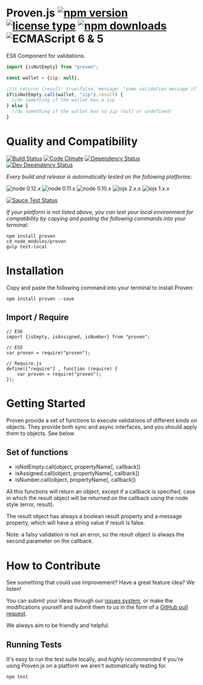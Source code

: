 # Proven.js [![npm version](https://img.shields.io/npm/v/proven.svg)](https://www.npmjs.com/package/proven) [![license type](https://img.shields.io/npm/l/proven.svg)](https://github.com/FreeAllMedia/proven.git/blob/master/LICENSE) [![npm downloads](https://img.shields.io/npm/dm/proven.svg)](https://www.npmjs.com/package/proven) ![ECMAScript 6 & 5](https://img.shields.io/badge/ECMAScript-6%20/%205-red.svg)

ES6 Component for validations.

```javascript
import {isNotEmpty} from "proven";

const wallet = {zip: null};

//it returns {result: true|false, message: "some validation message if false"};
if(isNotEmpty.call(wallet, "zip").result) {
  //do something if the wallet has a zip
} else {
  //do something if the wallet has no zip (null or undefined)
}
```

# Quality and Compatibility

[![Build Status](https://travis-ci.org/FreeAllMedia/proven.png?branch=master)](https://travis-ci.org/FreeAllMedia/proven) [![Code Climate](https://codeclimate.com/github/FreeAllMedia/proven/badges/gpa.svg)](https://codeclimate.com/github/FreeAllMedia/proven) [![Dependency Status](https://david-dm.org/FreeAllMedia/proven.png?theme=shields.io)](https://david-dm.org/FreeAllMedia/proven?theme=shields.io) [![Dev Dependency Status](https://david-dm.org/FreeAllMedia/proven/dev-status.svg)](https://david-dm.org/FreeAllMedia/proven?theme=shields.io#info=devDependencies)

*Every build and release is automatically tested on the following platforms:*

![node 0.12.x](https://img.shields.io/badge/node-0.12.x-brightgreen.svg) ![node 0.11.x](https://img.shields.io/badge/node-0.11.x-brightgreen.svg) ![node 0.10.x](https://img.shields.io/badge/node-0.10.x-brightgreen.svg)
![iojs 2.x.x](https://img.shields.io/badge/iojs-2.x.x-brightgreen.svg) ![iojs 1.x.x](https://img.shields.io/badge/iojs-1.x.x-brightgreen.svg)


[![Sauce Test Status](https://saucelabs.com/browser-matrix/proven.svg)](https://saucelabs.com/u/proven)


*If your platform is not listed above, you can test your local environment for compatibility by copying and pasting the following commands into your terminal:*

```
npm install proven
cd node_modules/proven
gulp test-local
```

# Installation

Copy and paste the following command into your terminal to install Proven:

```
npm install proven --save
```

## Import / Require

```
// ES6
import {isEmpty, isAssigned, isNumber} from "proven";
```

```
// ES5
var proven = require("proven");
```

```
// Require.js
define(["require"] , function (require) {
    var proven = require("proven");
});
```

# Getting Started
Proven provide a set of functions to execute validations of different kinds on objects.
They provide both sync and async interfaces, and you should apply them to objects. See below

## Set of functions
* isNotEmpty.call(object, propertyName[, callback])
* isAssigned.call(object, propertyName[, callback])
* isNumber.call(object, propertyName[, callback])

All this functions will return an object, except if a callback is specified, case in which the result object will be returned on the callback using the node style (error, result).

The result object has always a boolean result property and a message property, which will have a string value if result is false.

Note: a falsy validation is not an error, so the result object is always the second parameter on the callback.

# How to Contribute

See something that could use improvement? Have a great feature idea? We listen!

You can submit your ideas through our [issues system](https://github.com/FreeAllMedia/proven/issues), or make the modifications yourself and submit them to us in the form of a [GitHub pull request](https://help.github.com/articles/using-pull-requests/).

We always aim to be friendly and helpful.

## Running Tests

It's easy to run the test suite locally, and *highly recommended* if you're using Proven.js on a platform we aren't automatically testing for.

```
npm test
```
